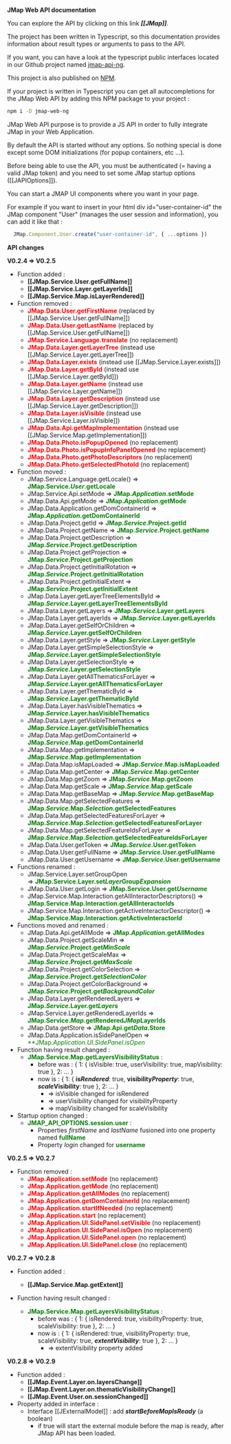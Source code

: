 **JMap Web API documentation**

You can explore the API by clicking on this link ***[[JMap]]***.

The project has been written in Typescript, so this documentation provides information about result types or arguments to pass to the API.

If you want, you can have a look at the typescript public interfaces located in our Github project named [jmap-api-ng](https://github.com/k2geospatial/jmap-api-ng).

This project is also published on [NPM](https://www.npmjs.com/package/jmap-api-ng).

If your project is written in Typescript you can get all autocompletions for the JMap Web API by adding this NPM package to your project :
```bash
npm i -D jmap-web-ng
```

JMap Web API purpose is to provide a JS API in order to fully integrate JMap in your Web Application.

By default the API is started without any options. So nothing special is done except some DOM initializations (for popup containers, etc ...).

Before being able to use the API, you must be authenticated (= having a valid JMap token) and you need to set some JMap startup options ([[JAPIOptions]]).

You can start a JMAP UI components where you want in your page.

For example if you want to insert in your html div id="user-container-id" the JMap component "User" (manages the user session and information), you can add it like that :
```ts
  JMap.Component.User.create("user-container-id", { ...options })
```

**API changes**

**V0.2.4 => V0.2.5**
 - Function added :
    - **[[JMap.Service.User.getFullName]]**
    - **[[JMap.Service.Layer.getLayerIds]]**
    - **[[JMap.Service.Map.isLayerRendered]]**
 - Function removed :
    - <span style="color:red">**JMap.Data.User.getFirstName**</span> (replaced by [[JMap.Service.User.getFullName]])
    - <span style="color:red">**JMap.Data.User.getLastName**</span> (replaced by [[JMap.Service.User.getFullName]])
    - <span style="color:red">**JMap.Service.Language.translate**</span> (no replacement)
    - <span style="color:red">**JMap.Data.Layer.getLayerTree**</span> (instead use [[JMap.Service.Layer.getLayerTree]])
    - <span style="color:red">**JMap.Data.Layer.exists**</span> (instead use [[JMap.Service.Layer.exists]])
    - <span style="color:red">**JMap.Data.Layer.getById**</span> (instead use [[JMap.Service.Layer.getById]])
    - <span style="color:red">**JMap.Data.Layer.getName**</span> (instead use [[JMap.Service.Layer.getName]])
    - <span style="color:red">**JMap.Data.Layer.getDescription**</span> (instead use [[JMap.Service.Layer.getDescription]])
    - <span style="color:red">**JMap.Data.Layer.isVisible**</span> (instead use [[JMap.Service.Layer.isVisible]])
    - <span style="color:red">**JMap.Data.Api.getMapImplementation**</span> (instead use [[JMap.Service.Map.getImplementation]])
    - <span style="color:red">**JMap.Data.Photo.isPopupOpened**</span> (no replacement)
    - <span style="color:red">**JMap.Data.Photo.isPopupInfoPanelOpened**</span> (no replacement)
    - <span style="color:red">**JMap.Data.Photo.getPhotoDescriptors**</span> (no replacement)
    - <span style="color:red">**JMap.Data.Photo.getSelectedPhotoId**</span> (no replacement)
 - Function moved :
    - JMap.Service.Language.getLocale() => <span style="color:green">**JMap.Service.*User*.getLocale**</span>
    - JMap.Service.Api.setMode => <span style="color:green">**JMap.*Application*.setMode**</span>
    - JMap.Data.Api.getMode => <span style="color:green">**JMap.*Application*.getMode**</span>
    - JMap.Data.Application.getDomContainerId => <span style="color:green">**JMap.*Application*.getDomContainerId**</span>
    - JMap.Data.Project.getId => <span style="color:green">**JMap.*Service*.Project.getId**</span>
    - JMap.Data.Project.getName => <span style="color:green">**JMap.*Service*.Project.getName**</span>
    - JMap.Data.Project.getDescription => <span style="color:green">**JMap.*Service*.Project.getDescription**</span>
    - JMap.Data.Project.getProjection => <span style="color:green">**JMap.*Service*.Project.getProjection**</span>
    - JMap.Data.Project.getInitialRotation => <span style="color:green">**JMap.*Service*.Project.getInitialRotation**</span>
    - JMap.Data.Project.getInitialExtent => <span style="color:green">**JMap.*Service*.Project.getInitialExtent**</span>
    - JMap.Data.Layer.getLayerTreeElementsById => <span style="color:green">**JMap.*Service*.Layer.getLayerTreeElementsById**</span>
    - JMap.Data.Layer.getLayers => <span style="color:green">**JMap.*Service*.Layer.getLayers**</span>
    - JMap.Data.Layer.getLayerIds => <span style="color:green">**JMap.*Service*.Layer.getLayerIds**</span>
    - JMap.Data.Layer.getSelfOrChildren => <span style="color:green">**JMap.*Service*.Layer.getSelfOrChildren**</span>
    - JMap.Data.Layer.getStyle => <span style="color:green">**JMap.*Service*.Layer.getStyle**</span>
    - JMap.Data.Layer.getSimpleSelectionStyle => <span style="color:green">**JMap.*Service*.Layer.getSimpleSelectionStyle**</span>
    - JMap.Data.Layer.getSelectionStyle => <span style="color:green">**JMap.*Service*.Layer.getSelectionStyle**</span>
    - JMap.Data.Layer.getAllThematicsForLayer => <span style="color:green">**JMap.*Service*.Layer.getAllThematicsForLayer**</span>
    - JMap.Data.Layer.getThematicById => <span style="color:green">**JMap.*Service*.Layer.getThematicById**</span>
    - JMap.Data.Layer.hasVisibleThematics => <span style="color:green">**JMap.*Service*.Layer.hasVisibleThematics**</span>
    - JMap.Data.Layer.getVisibleThematics => <span style="color:green">**JMap.*Service*.Layer.getVisibleThematics**</span>
    - JMap.Data.Map.getDomContainerId => <span style="color:green">**JMap.*Service*.Map.getDomContainerId**</span>
    - JMap.Data.Map.getImplementation => <span style="color:green">**JMap.*Service*.Map.getImplementation**</span>
    - JMap.Data.Map.isMapLoaded => <span style="color:green">**JMap.*Service*.Map.isMapLoaded**</span>
    - JMap.Data.Map.getCenter => <span style="color:green">**JMap.*Service*.Map.getCenter**</span>
    - JMap.Data.Map.getZoom => <span style="color:green">**JMap.*Service*.Map.getZoom**</span>
    - JMap.Data.Map.getScale => <span style="color:green">**JMap.*Service*.Map.getScale**</span>
    - JMap.Data.Map.getBaseMap => <span style="color:green">**JMap.*Service*.Map.getBaseMap**</span>
    - JMap.Data.Map.getSelectedFeatures => <span style="color:green">**JMap.*Service*.Map.*Selection*.getSelectedFeatures**</span>
    - JMap.Data.Map.getSelectedFeaturesForLayer => <span style="color:green">**JMap.*Service*.Map.*Selection*.getSelectedFeaturesForLayer**</span>
    - JMap.Data.Map.getSelectedFeatureIdsForLayer => <span style="color:green">**JMap.*Service*.Map.*Selection*.getSelectedFeatureIdsForLayer**</span>
    - JMap.Data.User.getToken => <span style="color:green">**JMap.*Service*.User.getToken**</span>
    - JMap.Data.User.getFullName => <span style="color:green">**JMap.*Service*.User.getFullName**</span>
    - JMap.Data.User.getUsername => <span style="color:green">**JMap.*Service*.User.getUsername**</span>
 - Functions renamed :
    - JMap.Service.Layer.setGroupOpen => <span style="color:green">**JMap.Service.Layer.set*Layer*Group*Expansion***</span>
    - JMap.Data.User.getLogin => <span style="color:green">**JMap.Service.User.get*Username***</span>
    - JMap.Service.Map.Interaction.getAllInteractorDescriptors() => <span style="color:green">**JMap.Service.Map.Interaction.getAllInteractor*Id*s**</span>
    - JMap.Service.Map.Interaction.getActiveInteractorDescriptor() => <span style="color:green">**JMap.Service.Map.Interaction.getActiveInteractor*Id***</span>
 - Functions moved and renamed :
    - JMap.Data.Api.getAllMode => <span style="color:green">**JMap.*Application*.getAllMode*s***</span>
    - JMap.Data.Project.getScaleMin => <span style="color:green">**JMap.*Service*.Project.get*MinScale***</span>
    - JMap.Data.Project.getScaleMax => <span style="color:green">**JMap.*Service*.Project.get*MaxScale***</span>
    - JMap.Data.Project.getColorSelection => <span style="color:green">**JMap.*Service*.Project.get*SelectionColor***</span>
    - JMap.Data.Project.getColorBackground => <span style="color:green">**JMap.*Service*.Project.get*BackgroundColor***</span>
    - JMap.Data.Layer.getRenderedLayers => <span style="color:green">**JMap.*Service*.Layer.get*Layers***</span>
    - JMap.Service.Layer.getRenderedLayerIds => <span style="color:green">**JMap.Service.*Map*.getRendered*JMap*LayerIds**</span>
    - JMap.Data.getStore => <span style="color:green">**JMap.Api.get*Data*.Store**</span>
    - JMap.Data.Application.isSidePanelOpen => <span style="color:green">**JMap.*Application.UI.*SidePanel.isOpen**</span>
 - Function having result changed :
    - <span style="color:green">**JMap.Service.Map.getLayersVisibilityStatus**</span> :
      - before was : { 1: { isVisible: true, userVisibility: true, mapVisibility: true }, 2: ... }
      - now is : { 1: { **is*Rendered***: true, **visibility*Property***: true, ***scale*Visibility**: true }, 2: ... }
        - => isVisible changed for isRendered
        - => userVisibility changed for visibilityProperty
        - => mapVisibility changed for scaleVisibility
 - Startup option changed :
    - <span style="color:green">**JMAP_API_OPTIONS.session.user**</span> :
      - Properties *firstName* and *lastName* fusioned into one property named <span style="color:green">**fullName**</span>
      - Property *login* changed for <span style="color:green">**username**</span>

**V0.2.5 => V0.2.7**

 - Function removed :
    - <span style="color:red">**JMap.Application.setMode**</span> (no replacement)
    - <span style="color:red">**JMap.Application.getMode**</span> (no replacement)
    - <span style="color:red">**JMap.Application.getAllModes**</span> (no replacement)
    - <span style="color:red">**JMap.Application.getDomContainerId**</span> (no replacement)
    - <span style="color:red">**JMap.Application.startIfNeeded**</span> (no replacement)
    - <span style="color:red">**JMap.Application.start**</span> (no replacement)
    - <span style="color:red">**JMap.Application.UI.SidePanel.setVisible**</span> (no replacement)
    - <span style="color:red">**JMap.Application.UI.SidePanel.isOpen**</span> (no replacement)
    - <span style="color:red">**JMap.Application.UI.SidePanel.open**</span> (no replacement)
    - <span style="color:red">**JMap.Application.UI.SidePanel.close**</span> (no replacement)

**V0.2.7 => V0.2.8**

 - Function added :
    - **[[JMap.Service.Map.getExtent]]**

 - Function having result changed :
    - <span style="color:green">**JMap.Service.Map.getLayersVisibilityStatus**</span> :
      - before was : { 1: { isRendered: true, visibilityProperty: true, scaleVisibility: true }, 2: ... }
      - now is : { 1: { isRendered: true, visibilityProperty: true, scaleVisibility: true, ***extentVisibility***: true }, 2: ... }
        - => extentVisibility property added

**V0.2.8 => V0.2.9**
 - Function added :
    - **[[JMap.Event.Layer.on.layersChange]]**
    - **[[JMap.Event.Layer.on.thematicVisibilityChange]]**
    - **[[JMap.Event.User.on.sessionChanged]]**
 - Property added in interface :
    - Interface [[JExternalModel]] : add ***startBeforeMapIsReady*** (a boolean)
      - if true will start the external module before the map is ready, after JMap API has been loaded.